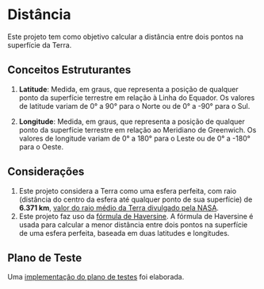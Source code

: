 # Distância
Este projeto tem como objetivo calcular a distância entre dois pontos 
na superfície da Terra.

## Conceitos Estruturantes
1. **Latitude**: Medida, em graus, que representa a posição de qualquer 
ponto da superfície terrestre em relação à Linha do Equador. Os valores 
de latitude variam de 0° a 90° para o Norte ou de 0° a -90° para o Sul.
   
2. **Longitude**: Medida, em graus, que representa a posição de qualquer 
ponto da superfície terrestre em relação ao Meridiano de Greenwich. Os 
valores de longitude variam de 0° a 180° para o Leste ou de 0° a -180° 
para o Oeste.

## Considerações
1. Este projeto considera a Terra como uma esfera perfeita, com raio 
(distância do centro da esfera até qualquer ponto de sua superfície) 
de **6.371 km**, [valor do raio médio da Terra divulgado pela NASA](https://nssdc.gsfc.nasa.gov/planetary/factsheet/earthfact.html).
2. Este projeto faz uso da [fórmula de Haversine](https://www.igismap.com/haversine-formula-calculate-geographic-distance-earth/). 
A fórmula de Haversine é usada para calcular a menor distância entre 
dois pontos na superfície de uma esfera perfeita, baseada em duas 
latitudes e longitudes. 

## Plano de Teste
Uma [implementação do plano de testes](https://github.com/nogueiralegacy/sandbox/blob/main/distancia/src/test/java/com/github/nogueiralegacy/distancia/CalculadoraTest.java) foi elaborada.
